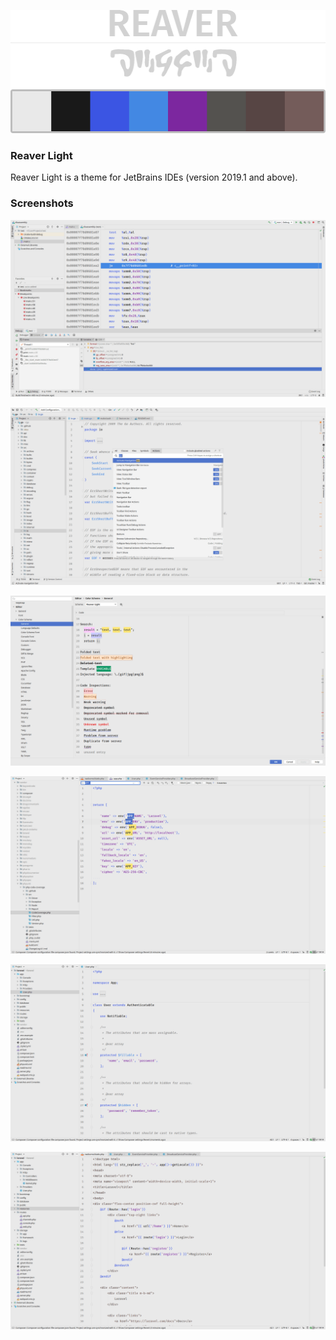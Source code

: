 <p style="text-align: center;">
  <img width="518" height="197" src="https://raw.githubusercontent.com/var512/reaver-light-theme-jetbrains/master/extra/logo.png" alt="">
</p>

### Reaver Light

Reaver Light is a theme for JetBrains IDEs (version 2019.1 and above).

### Screenshots

![Screenshot](extra/screenshot-c1.png)

![Screenshot](extra/screenshot-go1.png)

![Screenshot](extra/screenshot-general1.png)

![Screenshot](extra/screenshot-selection1.png)

![Screenshot](extra/screenshot-php1.png)

![Screenshot](extra/screenshot-php2.png)
